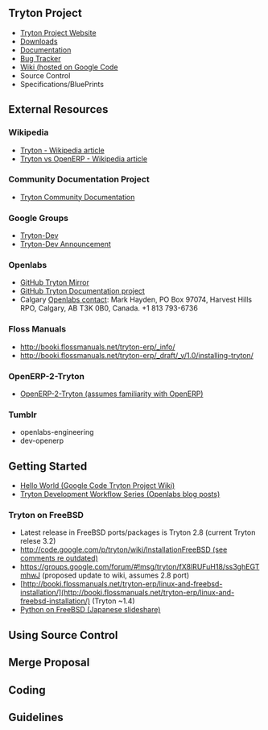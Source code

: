 ## Tryton Project

- [Tryton Project Website](http://www.tryton.org/)
- [Downloads](http://www.tryton.org/download.html)
- [Documentation](http://doc.tryton.org/)
- [Bug Tracker](https://bugs.tryton.org/)
- [Wiki (hosted on Google Code](http://code.google.com/p/tryton/wiki)
- Source Control
- Specifications/BluePrints

## External Resources

### Wikipedia
- [Tryton - Wikipedia article](http://en.wikipedia.org/wiki/Tryton)
- [Tryton vs OpenERP - Wikipedia article](http://en.wikipedia.org/wiki/Comparison_of_Tryton_and_Open_ERP)

### Community Documentation Project
- [Tryton Community Documentation](http://tryton-documentation.readthedocs.org/en/latest/index.html)

### Google Groups
- [Tryton-Dev](https://groups.google.com/forum/#!forum/tryton-dev)
 - [Tryton-Dev Announcement](https://groups.google.com/forum/#!topic/tryton-dev/0UMgTirPdZw)

### Openlabs
- [GitHub Tryton Mirror](https://github.com/tryton)
- [GitHub Tryton Documentation project](https://github.com/tryton/tryton-documentation/blob/master/developer_guide/getting_started.rst)
- Calgary [Openlabs contact](http://www.openlabs.co.in/contact-us): Mark Hayden, PO Box 97074, Harvest Hills RPO, Calgary, AB T3K 0B0, Canada. +1 813 793-6736

### Floss Manuals
- http://booki.flossmanuals.net/tryton-erp/_info/
- http://booki.flossmanuals.net/tryton-erp/_draft/_v/1.0/installing-tryton/

### OpenERP-2-Tryton
- [OpenERP-2-Tryton (assumes familiarity with OpenERP)](http://www.openerp2tryton.com/users.html)

### Tumblr
- openlabs-engineering
- dev-openerp

## Getting Started ##

- [Hello World (Google Code Tryton Project Wiki)](http://code.google.com/p/tryton/wiki/HelloWorld)
- [Tryton Development Workflow Series (Openlabs blog posts) ](http://engineering.openlabs.co.in/post/72769275514/part-1-tryton-development-workflow-series-repository)

### Tryton on FreeBSD
- Latest release in FreeBSD ports/packages is Tryton 2.8 (current Tryton relese 3.2)
- [http://code.google.com/p/tryton/wiki/InstallationFreeBSD (see comments re outdated)](http://code.google.com/p/tryton/wiki/InstallationFreeBSD)
 - https://groups.google.com/forum/#!msg/tryton/fX8lRUFuH18/ss3ghEGTmhwJ (proposed update to wiki, assumes 2.8 port)
- [http://booki.flossmanuals.net/tryton-erp/linux-and-freebsd-installation/](http://booki.flossmanuals.net/tryton-erp/linux-and-freebsd-installation/) (Tryton ~1.4)
- [Python on FreeBSD (Japanese slideshare)](http://www.slideshare.net/pycontw/python-on-freebsd)

## Using Source Control ##

## Merge Proposal ##

## Coding ##

## Guidelines ##
